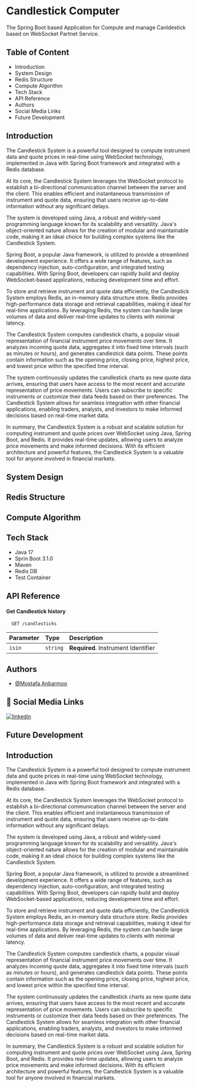 
# Candlestick Computer

The Spring Boot based Application for Compute and manage Canldestick based on WebSocket Partnet Service.


## Table of Content
- Introduction
- System Design
- Redis Structure
- Compute Algorithm
- Tech Stack
- API Reference
- Authors
- Social Media Links
- Future Development
## Introduction
The Candlestick System is a powerful tool designed to compute instrument data and quote prices in real-time using WebSocket technology, implemented in Java with Spring Boot framework and integrated with a Redis database.

At its core, the Candlestick System leverages the WebSocket protocol to establish a bi-directional communication channel between the server and the client. This enables efficient and instantaneous transmission of instrument and quote data, ensuring that users receive up-to-date information without any significant delays.

The system is developed using Java, a robust and widely-used programming language known for its scalability and versatility. Java's object-oriented nature allows for the creation of modular and maintainable code, making it an ideal choice for building complex systems like the Candlestick System.

Spring Boot, a popular Java framework, is utilized to provide a streamlined development experience. It offers a wide range of features, such as dependency injection, auto-configuration, and integrated testing capabilities. With Spring Boot, developers can rapidly build and deploy WebSocket-based applications, reducing development time and effort.

To store and retrieve instrument and quote data efficiently, the Candlestick System employs Redis, an in-memory data structure store. Redis provides high-performance data storage and retrieval capabilities, making it ideal for real-time applications. By leveraging Redis, the system can handle large volumes of data and deliver real-time updates to clients with minimal latency.

The Candlestick System computes candlestick charts, a popular visual representation of financial instrument price movements over time. It analyzes incoming quote data, aggregates it into fixed time intervals (such as minutes or hours), and generates candlestick data points. These points contain information such as the opening price, closing price, highest price, and lowest price within the specified time interval.

The system continuously updates the candlestick charts as new quote data arrives, ensuring that users have access to the most recent and accurate representation of price movements. Users can subscribe to specific instruments or customize their data feeds based on their preferences. The Candlestick System allows for seamless integration with other financial applications, enabling traders, analysts, and investors to make informed decisions based on real-time market data.

In summary, the Candlestick System is a robust and scalable solution for computing instrument and quote prices over WebSocket using Java, Spring Boot, and Redis. It provides real-time updates, allowing users to analyze price movements and make informed decisions. With its efficient architecture and powerful features, the Candlestick System is a valuable tool for anyone involved in financial markets.
## System Design
## Redis Structure
## Compute Algorithm
## Tech Stack
- Java 17
- Sprin Boot 3.1.0
- Maven
- Redis DB
- Test Container

## API Reference

#### Get Candlestick history

```http
  GET /candlesticks
```

| Parameter | Type     | Description                |
| :-------- | :------- | :------------------------- |
| `isin` | `string` | **Required**. Instrument Identifier |



## Authors

- [@Mostafa Anbarmoo](https://www.github.com/java-class)


## 🔗 Social Media Links
[![linkedin](https://img.shields.io/badge/linkedin-0A66C2?style=for-the-badge&logo=linkedin&logoColor=white)](https://www.linkedin.com/in/mostafa-anbarmoo)


## Future Development
## Introduction
The Candlestick System is a powerful tool designed to compute instrument data and quote prices in real-time using WebSocket technology, implemented in Java with Spring Boot framework and integrated with a Redis database.

At its core, the Candlestick System leverages the WebSocket protocol to establish a bi-directional communication channel between the server and the client. This enables efficient and instantaneous transmission of instrument and quote data, ensuring that users receive up-to-date information without any significant delays.

The system is developed using Java, a robust and widely-used programming language known for its scalability and versatility. Java's object-oriented nature allows for the creation of modular and maintainable code, making it an ideal choice for building complex systems like the Candlestick System.

Spring Boot, a popular Java framework, is utilized to provide a streamlined development experience. It offers a wide range of features, such as dependency injection, auto-configuration, and integrated testing capabilities. With Spring Boot, developers can rapidly build and deploy WebSocket-based applications, reducing development time and effort.

To store and retrieve instrument and quote data efficiently, the Candlestick System employs Redis, an in-memory data structure store. Redis provides high-performance data storage and retrieval capabilities, making it ideal for real-time applications. By leveraging Redis, the system can handle large volumes of data and deliver real-time updates to clients with minimal latency.

The Candlestick System computes candlestick charts, a popular visual representation of financial instrument price movements over time. It analyzes incoming quote data, aggregates it into fixed time intervals (such as minutes or hours), and generates candlestick data points. These points contain information such as the opening price, closing price, highest price, and lowest price within the specified time interval.

The system continuously updates the candlestick charts as new quote data arrives, ensuring that users have access to the most recent and accurate representation of price movements. Users can subscribe to specific instruments or customize their data feeds based on their preferences. The Candlestick System allows for seamless integration with other financial applications, enabling traders, analysts, and investors to make informed decisions based on real-time market data.

In summary, the Candlestick System is a robust and scalable solution for computing instrument and quote prices over WebSocket using Java, Spring Boot, and Redis. It provides real-time updates, allowing users to analyze price movements and make informed decisions. With its efficient architecture and powerful features, the Candlestick System is a valuable tool for anyone involved in financial markets.